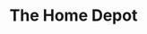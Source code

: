 ---
title: "The Home Depot"
url: /portland/the-home-depot-north-tomahawk-island-drive/
shop: Baumarkt
---